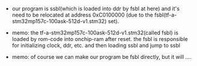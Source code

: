 - our program is ssbl(which is loaded into ddr by fsbl at here) and it's need to be relocated at address 0xC0100000 (due to the fsbl(tf-a-stm32mp157c-100ask-512d-v1.stm32) set).

- memo: the tf-a-stm32mp157c-100ask-512d-v1.stm32(called fsbl) is loaded by rom-code into onchip-ram after reset. the fsbl is responsible for initializing clock, ddr, etc. and then loading ssbl and jump to ssbl

- memo: of course we can make our program be fsbl directly, but it will ....